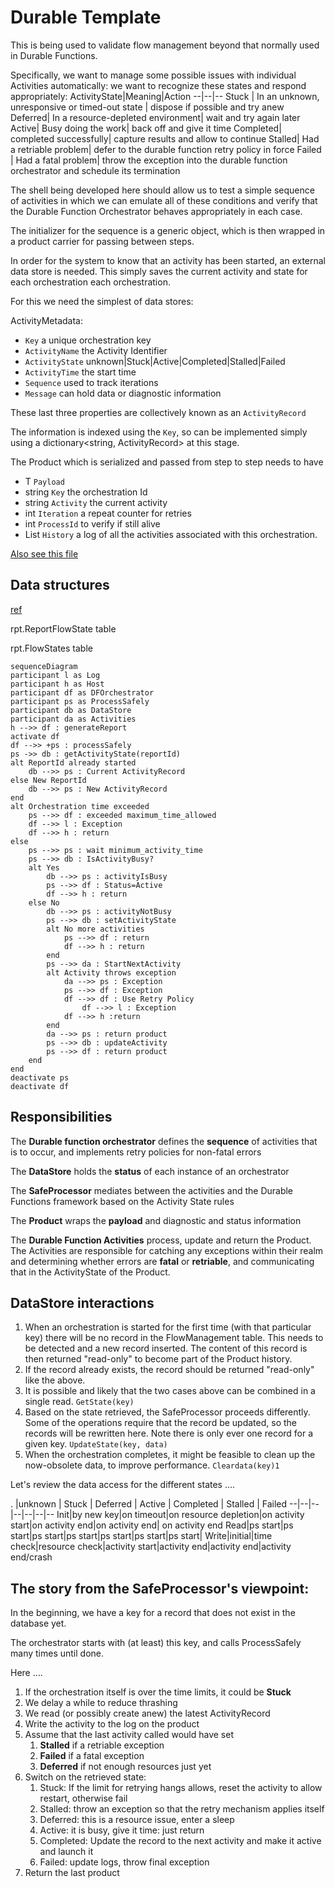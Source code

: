 # Durable Template

This is being used to validate flow management beyond that normally used in Durable Functions.

Specifically, we want to manage some possible issues with individual Activities automatically:
we want to recognize these states and respond appropriately:
    ActivityState|Meaning|Action
    --|--|--
    Stuck | In an unknown, unresponsive or timed-out state | dispose if possible and try anew
    Deferred| In a resource-depleted environment| wait and try again later
    Active| Busy doing the work| back off and give it time
    Completed| completed successfully| capture results and allow to continue
    Stalled| Had a retriable problem| defer to the durable function retry policy in force
    Failed | Had a fatal problem| throw the exception into the durable function orchestrator and schedule its termination

The shell being developed here should allow us to test a simple sequence of activities in which we can emulate all of these conditions and verify that the Durable Function Orchestrator behaves appropriately in each case.

The initializer for the sequence is a generic object, which is then wrapped in a product carrier for passing between steps.

In order for the system to know that an activity has been started, an external data store is needed. This simply saves the current activity and state for each orchestration each orchestration.

For this we need the simplest of data stores:

ActivityMetadata:
- `Key` a unique orchestration key
- `ActivityName` the Activity Identifier
- `ActivityState` unknown|Stuck|Active|Completed|Stalled|Failed
- `ActivityTime` the start time
- `Sequence` used to track iterations
- `Message` can hold data or diagnostic information

These last three properties are collectively known as an `ActivityRecord`

The information is indexed using the `Key`, so can be implemented simply using a dictionary<string, ActivityRecord> at this stage.

The Product<T> which is serialized and passed from step to step needs to have
- T `Payload` 
- string `Key` the orchestration Id
- string `Activity` the current activity
- int `Iteration` a repeat counter for retries
- int `ProcessId` to verify if still alive
- List<ActivityRecord> `History` a log of all the activities associated with this orchestration.

[Also see this file](./NixNotes.md)

## Data structures

[ref](./init.sql)

rpt.ReportFlowState table


rpt.FlowStates table


```mermaid
sequenceDiagram
participant l as Log
participant h as Host
participant df as DFOrchestrator
participant ps as ProcessSafely
participant db as DataStore
participant da as Activities
h -->> df : generateReport
activate df
df -->> +ps : processSafely
ps ->> db : getActivityState(reportId)
alt ReportId already started
    db -->> ps : Current ActivityRecord
else New ReportId
    db -->> ps : New ActivityRecord
end
alt Orchestration time exceeded
    ps -->> df : exceeded maximum_time_allowed
    df -->> l : Exception
    df -->> h : return
else
    ps -->> ps : wait minimum_activity_time  
    ps -->> db : IsActivityBusy?
    alt Yes
        db -->> ps : activityIsBusy
        ps -->> df : Status=Active
        df -->> h : return
    else No
        db -->> ps : activityNotBusy
        ps -->> db : setActivityState
        alt No more activities
            ps -->> df : return
            df -->> h : return
        end
        ps -->> da : StartNextActivity
        alt Activity throws exception
            da -->> ps : Exception
            ps -->> df : Exception
            df -->> df : Use Retry Policy
                df -->> l : Exception
            df -->> h :return
        end
        da -->> ps : return product
        ps -->> db : updateActivity
        ps -->> df : return product
    end 
end
deactivate ps
deactivate df
```

## Responsibilities

The **Durable function orchestrator** defines the __sequence__ of activities that is to occur, and implements retry policies for non-fatal errors

The **DataStore** holds the __status__ of each instance of an orchestrator 

The **SafeProcessor** mediates between the activities and the Durable Functions framework based on the Activity State rules

The **Product** wraps the __payload__ and diagnostic and status information

The **Durable Function Activities** process, update and return the Product. The Activities are responsible for catching any exceptions within their realm and determining whether errors are __fatal__ or __retriable__, and communicating that in the ActivityState of the Product.

## DataStore interactions

1. When an orchestration is started for the first time (with that particular key) there will be no record in the FlowManagement table. This needs to be detected and a new record inserted. The content of this record is then returned "read-only" to become part of the Product history.
2. If the record already exists, the record should be returned "read-only" like the above.
3. It is possible and likely that the two cases above can be combined in a single read. `GetState(key)`
4. Based on the state retrieved, the SafeProcessor proceeds differently. Some of the operations require that the record be updated, so the records will be rewritten here. Note there is only ever one record for a given key. `UpdateState(key, data)`
5. When the orchestration completes, it might be feasible to clean up the now-obsolete data, to improve performance. `Cleardata(key)1`

Let's review the data access for the different states ....

. |unknown | Stuck | Deferred | Active | Completed | Stalled | Failed
--|--|--|--|--|--|--
Init|by new key|on timeout|on resource depletion|on activity start|on activity end|on activity end| on activity end
Read|ps start|ps start|ps start|ps start|ps start|ps start|ps start|
Write|initial|time check|resource check|activity start|activity end|activity end|activity end/crash

## The story from the SafeProcessor's viewpoint:

In the beginning, we have a key for a record that does not exist in the database yet.

The orchestrator starts with (at least) this key, and calls ProcessSafely many times until done.

Here ....
1. If the orchestration itself is over the time limits, it could be **Stuck**
2. We delay a while to reduce thrashing
3. We read (or possibly create anew) the latest ActivityRecord
4. Write the activity to the log on the product
5. Assume that the last activity called would have set
   1. **Stalled** if a retriable exception
   2. **Failed** if a fatal exception
   3. **Deferred** if not enough resources just yet
6. Switch on the retrieved state:
   1. Stuck: If the limit for retrying hangs allows, reset the activity to allow restart, otherwise fail
   2. Stalled: throw an exception so that the retry mechanism applies itself
   3. Deferred: this is a resource issue, enter a sleep
   4. Active: it is busy, give it time: just return
   5. Completed: Update the record to the next activity and make it active and launch it
   6. Failed: update logs, throw final exception
7. Return the last product


